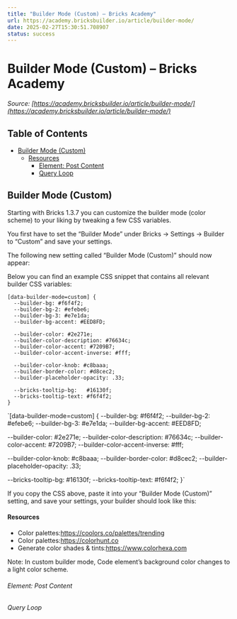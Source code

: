 ```yaml
---
title: "Builder Mode (Custom) – Bricks Academy"
url: https://academy.bricksbuilder.io/article/builder-mode/
date: 2025-02-27T15:30:51.708907
status: success
---
```


# Builder Mode (Custom) – Bricks Academy

*Source: [https://academy.bricksbuilder.io/article/builder-mode/](https://academy.bricksbuilder.io/article/builder-mode/)*

## Table of Contents

- [Builder Mode (Custom)](#builder-mode-custom)
    - [Resources](#resources)
        - [Element: Post Content](#element-post-content)
        - [Query Loop](#query-loop)

## Builder Mode (Custom)

Starting with Bricks 1.3.7 you can customize the builder mode (color scheme) to your liking by tweaking a few CSS variables.

You first have to set the “Builder Mode” under Bricks → Settings → Builder to “Custom” and save your settings.

The following new setting called “Builder Mode (Custom)” should now appear:

Below you can find an example CSS snippet that contains all relevant builder CSS variables:

```
[data-builder-mode=custom] {
  --builder-bg: #f6f4f2;
  --builder-bg-2: #efebe6;
  --builder-bg-3: #e7e1da;
  --builder-bg-accent: #EED8FD;

  --builder-color: #2e271e;
  --builder-color-description: #76634c;
  --builder-color-accent: #7209B7;
  --builder-color-accent-inverse: #fff;

  --builder-color-knob: #c8baaa;
  --builder-border-color: #d8cec2;
  --builder-placeholder-opacity: .33;

  --bricks-tooltip-bg:   #16130f;
  --bricks-tooltip-text: #f6f4f2;
}
```

`[data-builder-mode=custom] {
  --builder-bg: #f6f4f2;
  --builder-bg-2: #efebe6;
  --builder-bg-3: #e7e1da;
  --builder-bg-accent: #EED8FD;

  --builder-color: #2e271e;
  --builder-color-description: #76634c;
  --builder-color-accent: #7209B7;
  --builder-color-accent-inverse: #fff;

  --builder-color-knob: #c8baaa;
  --builder-border-color: #d8cec2;
  --builder-placeholder-opacity: .33;

  --bricks-tooltip-bg:   #16130f;
  --bricks-tooltip-text: #f6f4f2;
}`

If you copy the CSS above, paste it into your “Builder Mode (Custom)” setting, and save your settings, your builder should look like this:

#### Resources

- Color palettes:https://coolors.co/palettes/trending
- Color palettes:https://colorhunt.co
- Generate color shades & tints:https://www.colorhexa.com

Note: In custom builder mode, Code element’s background color changes to a light color scheme.

###### Element: Post Content

###### Query Loop

